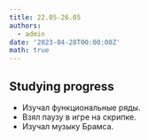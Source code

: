 ```yaml
---
title: 22.05-26.05
authors:
  - admin
date: '2023-04-28T00:00:00Z'
math: true
---
```


## Studying progress
- Изучал функциональные ряды.
- Взял паузу в игре на скрипке.
- Изучал музыку Брамса.



